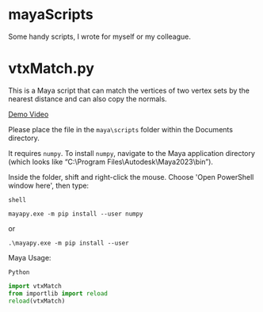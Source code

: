 # mayaScripts
Some handy scripts, I wrote for myself or my colleague.
# vtxMatch.py
This is a Maya script that can match the vertices of two vertex sets by the nearest distance and can also copy the normals.

[Demo Video](https://youtu.be/J2RodFLoYMM)

Please place the file in the `maya\scripts` folder within the Documents directory.

It requires `numpy`. To install `numpy`, navigate to the Maya application directory (which looks like “C:\Program Files\Autodesk\Maya2023\bin”).

Inside the folder, shift and right-click the mouse. Choose 'Open PowerShell window here', then type:

`shell`
```shell
mayapy.exe -m pip install --user numpy
```

or

```shell
.\mayapy.exe -m pip install --user
```


Maya Usage:

`Python`
```python
import vtxMatch
from importlib import reload
reload(vtxMatch)
```
